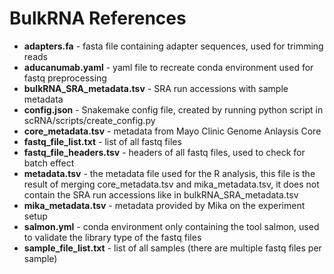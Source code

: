 # BulkRNA References
- **adapters.fa** - fasta file containing adapter sequences, used for trimming reads
- **aducanumab.yaml** - yaml file to recreate conda environment used for fastq preprocessing
- **bulkRNA_SRA_metadata.tsv** - SRA run accessions with sample metadata
- **config.json** - Snakemake config file, created by running python script in scRNA/scripts/create_config.py
- **core_metadata.tsv** - metadata from Mayo Clinic Genome Anlaysis Core
- **fastq_file_list.txt** - list of all fastq files
- **fastq_file_headers.tsv** - headers of all fastq files, used to check for batch effect
- **metadata.tsv** - the metadata file used for the R analysis, this file is the result of merging core_metadata.tsv and mika_metadata.tsv, it does not contain the SRA run accessions like in bulkRNA_SRA_metadata.tsv
- **mika_metadata.tsv** - metadata provided by Mika on the experiment setup
- **salmon.yml** - conda environment only containing the tool salmon, used to validate the library type of the fastq files
- **sample_file_list.txt** - list of all samples (there are multiple fastq files per sample)

